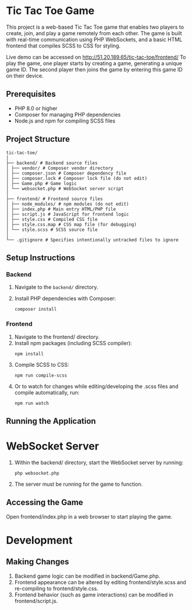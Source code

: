 # Tic Tac Toe Game

This project is a web-based Tic Tac Toe game that enables two players to create, join, and play a game remotely from each other. The game is built with real-time communication using PHP WebSockets, and a basic HTML frontend that compiles SCSS to CSS for styling.

Live demo can be accessed on http://51.20.189.65/tic-tac-toe/frontend/
To play the game, one player starts by creating a game, generating a unique game ID. The second player then joins the game by entering this game ID on their device. 

## Prerequisites

- PHP 8.0 or higher
- Composer for managing PHP dependencies
- Node.js and npm for compiling SCSS files


## Project Structure
```
tic-tac-toe/
│
├── backend/ # Backend source files
│ ├── vendor/ # Composer vendor directory
│ ├── composer.json # Composer dependency file
│ ├── composer.lock # Composer lock file (do not edit)
│ ├── Game.php # Game logic
│ └── websocket.php # WebSocket server script
│
├── frontend/ # Frontend source files
│ ├── node_modules/ # npm modules (do not edit)
│ ├── index.php # Main entry HTML/PHP file
│ ├── script.js # JavaScript for frontend logic
│ ├── style.css # Compiled CSS file
│ ├── style.css.map # CSS map file (for debugging)
│ └── style.scss # SCSS source file
│
└── .gitignore # Specifies intentionally untracked files to ignore
```

## Setup Instructions

### Backend

1. Navigate to the `backend/` directory.
2. Install PHP dependencies with Composer:

   ```
   composer install

### Frontend

1. Navigate to the frontend/ directory.
2. Install npm packages (including SCSS compiler):
   ```
   npm install
3. Compile SCSS to CSS:
    ````
    npm run compile-scss
4. Or to watch for changes while editing/developing the .scss files and compile automatically, run:
    ````
    npm run watch

## Running the Application

# WebSocket Server
1. Within the backend/ directory, start the WebSocket server by running:
    ````
    php websocket.php
2. The server must be running for the game to function.

## Accessing the Game
Open frontend/index.php in a web browser to start playing the game.

# Development
## Making Changes
1. Backend game logic can be modified in backend/Game.php.
2. Frontend appearance can be altered by editing frontend/style.scss and re-compiling to frontend/style.css.
3. Frontend behavior (such as game interactions) can be modified in frontend/script.js.

